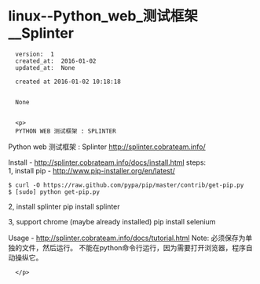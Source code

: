 
  # linux--Python_web_测试框架__Splinter

      version:  1
      created_at:  2016-01-02
      updated_at:  None

      created at 2016-01-02 10:18:18 


      None


      <p>
      PYTHON WEB 测试框架 : SPLINTER
Python web 测试框架 : Splinter
http://splinter.cobrateam.info/

Install  -  http://splinter.cobrateam.info/docs/install.html
steps:    
   1, install   pip  - http://www.pip-installer.org/en/latest/ 
    
    $ curl -O https://raw.github.com/pypa/pip/master/contrib/get-pip.py
    $ [sudo] python get-pip.py
	
   2, install splinter
   pip install splinter
 
   3, support chrome  (maybe already installed)
    pip install selenium

Usage -  http://splinter.cobrateam.info/docs/tutorial.html
  Note: 
     必须保存为单独的文件，然后运行。
     不能在python命令行运行，因为需要打开浏览器，程序自动操纵它。
      
  
 

      </p>

  